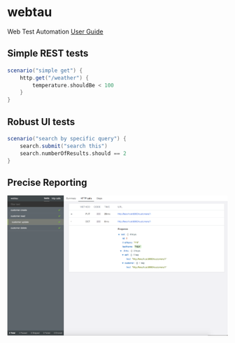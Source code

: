 # webtau

Web Test Automation [User Guide](https://opensource.twosigma.com/webtau/guide/)

## Simple REST tests

```groovy
scenario("simple get") {
    http.get("/weather") {
        temperature.shouldBe < 100
    }
}
```

## Robust UI tests

```groovy
scenario("search by specific query") {
    search.submit("search this")
    search.numberOfResults.should == 2
}
```

## Precise Reporting

![report-image](webtau-docs/webtau/img/rest-crud-separated-report.png)
